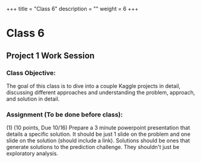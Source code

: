 +++
title = "Class 6"
description = ""
weight = 6
+++

# Class 6

## Project 1 Work Session

### Class Objective:

The goal of this class is to dive into a couple Kaggle projects in detail, discussing different approaches and understanding the problem, approach, and solution in detail.

### Assignment (To be done before class):
(1) (10 points, Due 10/16) Prepare a 3 minute powerpoint presentation that details a specific solution.  It should be just 1 slide on the problem and one slide on the solution (should include a link).
Solutions should be ones that generate solutions to the prediction challenge. They shouldn't just be exploratory analysis.
